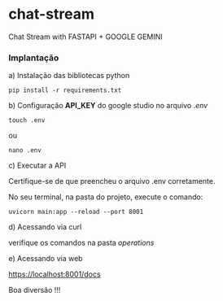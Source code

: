 # chat-stream
Chat Stream with FASTAPI + GOOGLE GEMINI

### Implantação

a) Instalação das bibliotecas python

```
pip install -r requirements.txt
```

b) Configuração **API_KEY** do google studio no arquivo *.env*

```
touch .env
```

ou

```
nano .env
```

c) Executar a API


Certifique-se de que preencheu o arquivo .env corretamente.

No seu terminal, na pasta do projeto, execute o comando:

```
uvicorn main:app --reload --port 8001
```

d) Acessando via curl

verifique os comandos na pasta *operations*

e) Acessando via web

[https://localhost:8001/docs](https://localhost:8001/docs)

Boa diversão !!!
